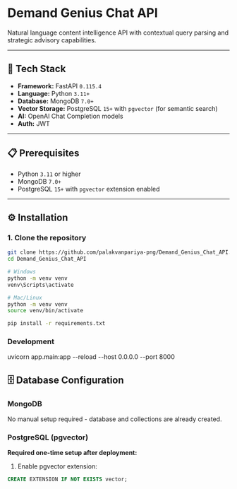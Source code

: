 # Demand Genius Chat API

Natural language content intelligence API with contextual query parsing and strategic advisory capabilities.

---

## 🚀 Tech Stack
- **Framework:** FastAPI `0.115.4`  
- **Language:** Python `3.11+`  
- **Database:** MongoDB `7.0+`  
- **Vector Storage:** PostgreSQL `15+` with `pgvector` (for semantic search)  
- **AI:** OpenAI Chat Completion models  
- **Auth:** JWT  

---

## 📋 Prerequisites
- Python `3.11` or higher  
- MongoDB `7.0+`  
- PostgreSQL `15+` with `pgvector` extension enabled   

---

## ⚙️ Installation

### 1. Clone the repository
```bash
git clone https://github.com/palakvanpariya-png/Demand_Genius_Chat_API.git
cd Demand_Genius_Chat_API

# Windows
python -m venv venv
venv\Scripts\activate

# Mac/Linux
python -m venv venv
source venv/bin/activate

pip install -r requirements.txt
```
### Development

uvicorn app.main:app --reload --host 0.0.0.0 --port 8000

## 🗄️ Database Configuration

### MongoDB
No manual setup required - database and collections are already created.

### PostgreSQL (pgvector)
**Required one-time setup after deployment:**

1. Enable pgvector extension:
```sql
CREATE EXTENSION IF NOT EXISTS vector;